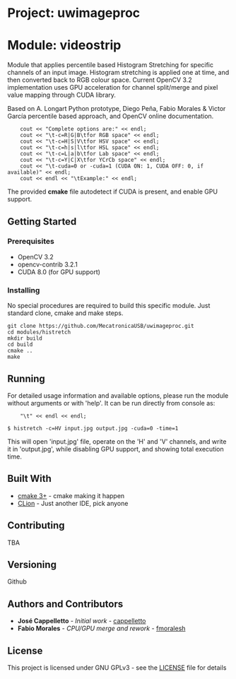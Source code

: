 # Project: uwimageproc
# Module: videostrip

Module that applies percentile based Histogram Stretching for specific channels of an input image. Histogram stretching is applied one at time, and then converted back to RGB colour space.
Current OpenCV 3.2 implementation uses GPU acceleration for channel split/merge and pixel value mapping through CUDA library.

Based on A. Longart Python prototype, Diego Peña, Fabio Morales & Victor García percentile based approach, and OpenCV online documentation.

        cout << "Complete options are:" << endl;
        cout << "\t-c=R|G|B\tfor RGB space" << endl;
        cout << "\t-c=H|S|V\tfor HSV space" << endl;
        cout << "\t-c=h|s|l\tfor HSL space" << endl;
        cout << "\t-c=L|a|b\tfor Lab space" << endl;
        cout << "\t-c=Y|C|X\tfor YCrCb space" << endl;
        cout << "\t-cuda=0 or -cuda=1 (CUDA ON: 1, CUDA OFF: 0, if available)" << endl;
        cout << endl << "\tExample:" << endl;


The provided **cmake** file autodetect if CUDA is present, and enable GPU support.

## Getting Started



### Prerequisites

* OpenCV 3.2
* opencv-contrib 3.2.1
* CUDA 8.0 (for GPU support)

### Installing

No special procedures are required to build this specific module. Just standard clone, cmake and make steps.

```
git clone https://github.com/MecatronicaUSB/uwimageproc.git
cd modules/histretch
mkdir build
cd build
cmake ..
make
```

## Running 

For detailed usage information and available options, please run the module without arguments or with 'help'. It can be run directly from console as:

        "\t" << endl << endl;

```
$ histretch -c=HV input.jpg output.jpg -cuda=0 -time=1
```
This will open 'input.jpg' file, operate on the 'H' and 'V' channels, and write it in 'output.jpg', while disabling GPU support, and showing total execution time.


## Built With
* [cmake 3+](https://cmake.org/) - cmake making it happen
* [CLion](https://www.jetbrains.com/clion/) - Just another IDE, pick anyone

## Contributing

TBA

## Versioning

Github

## Authors and Contributors

* **José Cappelletto** - *Initial work* - [cappelletto](https://github.com/cappelletto)
* **Fabio Morales** - *CPU/GPU merge and rework* - [fmoralesh](https://github.com/fmoralesh)

## License

This project is licensed under GNU GPLv3 - see the [LICENSE](LICENSE) file for details

